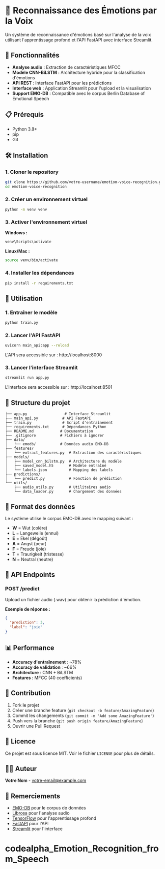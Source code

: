 # 🎤 Reconnaissance des Émotions par la Voix

Un système de reconnaissance d'émotions basé sur l'analyse de la voix utilisant l'apprentissage profond et l'API FastAPI avec interface Streamlit.

## 🚀 Fonctionnalités

- **Analyse audio** : Extraction de caractéristiques MFCC
- **Modèle CNN-BiLSTM** : Architecture hybride pour la classification d'émotions
- **API REST** : Interface FastAPI pour les prédictions
- **Interface web** : Application Streamlit pour l'upload et la visualisation
- **Support EMO-DB** : Compatible avec le corpus Berlin Database of Emotional Speech

## 📋 Prérequis

- Python 3.8+
- pip
- Git

## 🛠️ Installation

### 1. Cloner le repository

```bash
git clone https://github.com/votre-username/emotion-voice-recognition.git
cd emotion-voice-recognition
```

### 2. Créer un environnement virtuel

```bash
python -m venv venv
```

### 3. Activer l'environnement virtuel

**Windows :**

```bash
venv\Scripts\activate
```

**Linux/Mac :**

```bash
source venv/bin/activate
```

### 4. Installer les dépendances

```bash
pip install -r requirements.txt
```

## 🎯 Utilisation

### 1. Entraîner le modèle

```bash
python train.py
```

### 2. Lancer l'API FastAPI

```bash
uvicorn main_api:app --reload
```

L'API sera accessible sur : http://localhost:8000

### 3. Lancer l'interface Streamlit

```bash
streamlit run app.py
```

L'interface sera accessible sur : http://localhost:8501

## 📁 Structure du projet

```
├── app.py                 # Interface Streamlit
├── main_api.py           # API FastAPI
├── train.py              # Script d'entraînement
├── requirements.txt      # Dépendances Python
├── README.md            # Documentation
├── .gitignore           # Fichiers à ignorer
├── data/
│   └── emodb/           # Données audio EMO-DB
├── features/
│   └── extract_features.py  # Extraction des caractéristiques
├── models/
│   ├── model_cnn_bilstm.py  # Architecture du modèle
│   ├── saved_model.h5       # Modèle entraîné
│   └── labels.json          # Mapping des labels
├── predictions/
│   └── predict.py           # Fonction de prédiction
└── utils/
    ├── audio_utils.py       # Utilitaires audio
    └── data_loader.py       # Chargement des données
```

## 🎵 Format des données

Le système utilise le corpus EMO-DB avec le mapping suivant :

- **W** = Wut (colère)
- **L** = Langeweile (ennui)
- **E** = Ekel (dégoût)
- **A** = Angst (peur)
- **F** = Freude (joie)
- **T** = Traurigkeit (tristesse)
- **N** = Neutral (neutre)

## 🔧 API Endpoints

### POST /predict

Upload un fichier audio (.wav) pour obtenir la prédiction d'émotion.

**Exemple de réponse :**

```json
{
  "prediction": 3,
  "label": "joie"
}
```

## 📊 Performance

- **Accuracy d'entraînement** : ~78%
- **Accuracy de validation** : ~66%
- **Architecture** : CNN + BiLSTM
- **Features** : MFCC (40 coefficients)

## 🤝 Contribution

1. Fork le projet
2. Créer une branche feature (`git checkout -b feature/AmazingFeature`)
3. Commit les changements (`git commit -m 'Add some AmazingFeature'`)
4. Push vers la branche (`git push origin feature/AmazingFeature`)
5. Ouvrir une Pull Request

## 📝 Licence

Ce projet est sous licence MIT. Voir le fichier `LICENSE` pour plus de détails.

## 👨‍💻 Auteur

**Votre Nom** - [votre-email@example.com](mailto:votre-email@example.com)

## 🙏 Remerciements

- [EMO-DB](http://emodb.bilderbar.info/) pour le corpus de données
- [Librosa](https://librosa.org/) pour l'analyse audio
- [TensorFlow](https://tensorflow.org/) pour l'apprentissage profond
- [FastAPI](https://fastapi.tiangolo.com/) pour l'API
- [Streamlit](https://streamlit.io/) pour l'interface

# codealpha_Emotion_Recognition_from_Speech